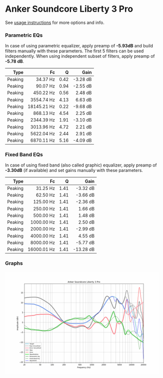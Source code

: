 # Anker Soundcore Liberty 3 Pro
See [usage instructions](https://github.com/jaakkopasanen/AutoEq#usage) for more options and info.

### Parametric EQs
In case of using parametric equalizer, apply preamp of **-5.93dB** and build filters manually
with these parameters. The first 5 filters can be used independently.
When using independent subset of filters, apply preamp of **-5.78 dB**.

| Type    | Fc          |    Q | Gain     |
|--------:|------------:|-----:|---------:|
| Peaking | 34.37 Hz    | 0.42 | -3.28 dB |
| Peaking | 90.07 Hz    | 0.94 | -2.55 dB |
| Peaking | 450.22 Hz   | 0.56 | 2.48 dB  |
| Peaking | 3554.74 Hz  | 4.13 | 6.63 dB  |
| Peaking | 18145.21 Hz | 0.22 | -9.68 dB |
| Peaking | 868.13 Hz   | 4.54 | 2.25 dB  |
| Peaking | 2344.39 Hz  | 1.91 | -3.10 dB |
| Peaking | 3013.96 Hz  | 4.72 | 2.21 dB  |
| Peaking | 5622.04 Hz  | 2.44 | 2.91 dB  |
| Peaking | 6870.11 Hz  | 5.16 | -4.09 dB |

### Fixed Band EQs
In case of using fixed band (also called graphic) equalizer, apply preamp of **-3.30dB**
(if available) and set gains manually with these parameters.

| Type    | Fc          |    Q | Gain      |
|--------:|------------:|-----:|----------:|
| Peaking | 31.25 Hz    | 1.41 | -3.32 dB  |
| Peaking | 62.50 Hz    | 1.41 | -3.66 dB  |
| Peaking | 125.00 Hz   | 1.41 | -2.36 dB  |
| Peaking | 250.00 Hz   | 1.41 | 1.66 dB   |
| Peaking | 500.00 Hz   | 1.41 | 1.48 dB   |
| Peaking | 1000.00 Hz  | 1.41 | 2.50 dB   |
| Peaking | 2000.00 Hz  | 1.41 | -2.99 dB  |
| Peaking | 4000.00 Hz  | 1.41 | 4.55 dB   |
| Peaking | 8000.00 Hz  | 1.41 | -5.77 dB  |
| Peaking | 16000.01 Hz | 1.41 | -13.28 dB |

### Graphs
![](./Anker%20Soundcore%20Liberty%203%20Pro.png)